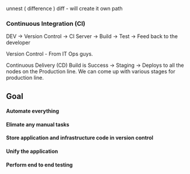 unnest ( difference ) diff - will create it own path 

### Continuous Integration (CI)

DEV -> Version Control -> CI Server -> Build -> Test -> Feed back to the developer 

Version Control - From IT Ops guys. 

Continuous Delivery (CD) 
Build is Success -> Staging -> Deploys to all the nodes on the Production line. 
We can come up with various stages for production line. 

## Goal 
#### Automate everything
#### Elimate any manual tasks
#### Store application and infrastructure code in version control
#### Unify the application
#### Perform end to end testing 


